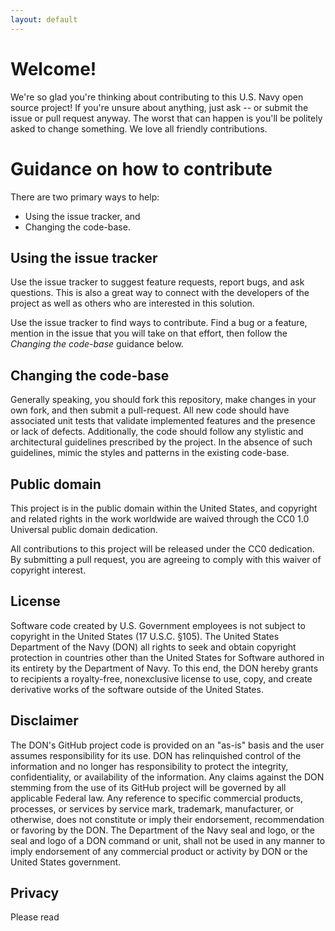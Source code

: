 ```yaml
---
layout: default
---
```

# Welcome!
We're so glad you're thinking about contributing to this U.S. Navy open source project! If you're unsure about anything, just ask -- or submit the issue or pull request anyway. The worst that can happen is you'll be politely asked to change something. We love all friendly contributions.

# Guidance on how to contribute
There are two primary ways to help: 
 - Using the issue tracker, and 
 - Changing the code-base.

## Using the issue tracker

Use the issue tracker to suggest feature requests, report bugs, and ask questions. 
This is also a great way to connect with the developers of the project as well
as others who are interested in this solution.  

Use the issue tracker to find ways to contribute. Find a bug or a feature, mention in
the issue that you will take on that effort, then follow the _Changing the code-base_ 
guidance below.

## Changing the code-base

Generally speaking, you should fork this repository, make changes in your
own fork, and then submit a pull-request. All new code should have associated unit
tests that validate implemented features and the presence or lack of defects. 
Additionally, the code should follow any stylistic and architectural guidelines 
prescribed by the project. In the absence of such guidelines, mimic the styles
and patterns in the existing code-base.

## Public domain
This project is in the public domain within the United States, and copyright and related rights in the work worldwide are waived through the CC0 1.0 Universal public domain dedication.

All contributions to this project will be released under the CC0 dedication. By submitting a pull request, you are agreeing to comply with this waiver of copyright interest.

## License
Software code created by U.S. Government employees is not subject to copyright in the United States (17 U.S.C. §105). The United States Department of the Navy (DON) all rights to seek and obtain copyright protection in countries other than the United States for Software authored in its entirety by the Department of Navy. To this end, the DON hereby grants to recipients a royalty-free, nonexclusive license to use, copy, and create derivative works of the software outside of the United States.

## Disclaimer
The DON's GitHub project code is provided on an "as-is" basis and the user assumes responsibility for its use. DON has relinquished control of the information and no longer has responsibility to protect the integrity, confidentiality, or availability of the information. Any claims against the DON stemming from the use of its GitHub project will be governed by all applicable Federal law. Any reference to specific commercial products, processes, or services by service mark, trademark, manufacturer, or otherwise, does not constitute or imply their endorsement, recommendation or favoring by the DON. The Department of the Navy seal and logo, or the seal and logo of a DON command or unit, shall not be used in any manner to imply endorsement of any commercial product or activity by DON or the United States government.

## Privacy
Please read 
